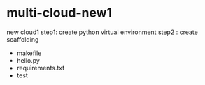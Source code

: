 # multi-cloud-new1
new cloud1
step1: create python virtual environment 
step2 : create scaffolding 

* makefile
* hello.py
* requirements.txt
* test
